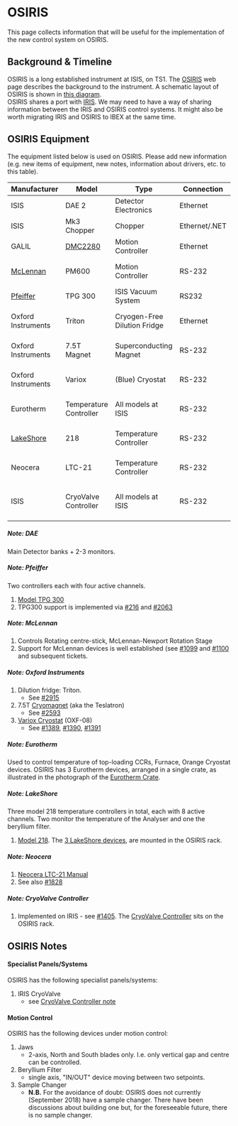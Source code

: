 # OSIRIS

This page collects information that will be useful for the implementation of the new control system on OSIRIS.
## Background & Timeline ##
OSIRIS is a long established instrument at ISIS, on TS1. The [OSIRIS](https://www.isis.stfc.ac.uk/Pages/osiris.aspx) web page describes the background to the instrument.  A schematic layout of OSIRIS is shown in ​[this diagram](https://www.isis.stfc.ac.uk/Gallery/OSIRIS_3D_BW_Labelled.JPG).<br>
OSIRIS shares a port with [IRIS](https://www.isis.stfc.ac.uk/Pages/iris.aspx). We may need to have a way of sharing information between the IRIS and OSIRIS control systems. It might also be worth migrating IRIS and ​OSIRIS to IBEX at the same time. 

## OSIRIS Equipment ##
The equipment listed below is used on OSIRIS. Please add new information (e.g. new items of equipment, new notes, information about drivers, etc. to this table).

Manufacturer | Model | Type | Connection | Driver | Notes |
------------ | ------------- | ------------- | ------------- | ------------- | -------------------------------------------
ISIS | DAE 2 | Detector Electronics | Ethernet | | [see DAE note](#note-dae)
ISIS | Mk3 Chopper | Chopper | Ethernet/.NET | #169 | 
GALIL | [DMC2280](http://www.galilmc.com/products/dmc-22x0.php) | Motion Controller | Ethernet | [EPICS](http://www.aps.anl.gov/epics/modules/manufacturer.php#Galil%20Motion%20Control) | [see Motion note](#motion-control) | 
[McLennan](http://www.mclennan.co.uk/) | PM600 | Motion Controller | RS-232 | [EPICS](http://www.aps.anl.gov/epics/modules/manufacturer.php#McLennan%20Servo%20Supplies) | [see McLennan note](#note-mclennan)
[Pfeiffer](https://www.pfeiffer-vacuum.com/en/products/) | TPG 300 | ISIS Vacuum System | RS232 | #216 | [see Pfeiffer note](#note-pfeiffer)
Oxford Instruments | Triton | Cryogen-Free Dilution Fridge | Ethernet | | [see Oxford Instruments note](#note-oxford-instruments)
Oxford Instruments | 7.5T Magnet | Superconducting Magnet | RS-232 | | [see Oxford Instruments note](#note-oxford-instruments)
Oxford Instruments | Variox | (Blue) Cryostat | RS-232 | | [see Oxford Instruments note](#note-oxford-instruments)
Eurotherm | Temperature Controller | All models at ISIS | RS-232 | [EPICS](http://www.aps.anl.gov/epics/modules/manufacturer.php#Eurotherm) | [see Eurotherm  note](#note-eurotherm)
[LakeShore](http://www.lakeshore.com/Pages/Home.aspx) | 218 | Temperature Controller | RS-232 | [EPICS](http://www.aps.anl.gov/epics/modules/manufacturer.php#Lakeshore) | [see LakeShore note](#note-lakeshore)
Neocera | LTC-21 | Temperature Controller | RS-232 | | [see Neocera note](#note-neocera)
ISIS | CryoValve Controller | All models at ISIS | RS-232 | | [see CryoValve Controller note](#note-cryovalve-controller)

##### Note: DAE #####
Main Detector banks + 2-3 monitors.

##### Note: Pfeiffer #####
Two controllers each with four active channels.
1. [Model TPG 300](https://www.pfeiffer-vacuum.com/en/products/measurement/modulline/controllers/?detailPdoId=3407)
1. TPG300 support is implemented via [#216](https://github.com/ISISComputingGroup/IBEX/issues/216) and [#2063](https://github.com/ISISComputingGroup/IBEX/issues/2063)

##### Note: McLennan #####
1. Controls Rotating centre-stick, McLennan-Newport Rotation Stage
1. Support for McLennan devices is well established (see [#1099](https://github.com/ISISComputingGroup/IBEX/issues/1099) and [#1100](https://github.com/ISISComputingGroup/IBEX/issues/1100) and subsequent tickets.

##### Note: Oxford Instruments #####
1. Dilution fridge: Triton.
   * See [#2915](https://github.com/ISISComputingGroup/IBEX/issues/2915)
1. 7.5T [Cryomagnet](https://www.isis.stfc.ac.uk/Pages/75T-Magnet.aspx) (aka the Teslatron)
   * See [#2593](https://github.com/ISISComputingGroup/IBEX/issues/2593)
1. [Variox Cryostat](https://www.isis.stfc.ac.uk/Pages/Oxford-Variox-Cryostats.aspx) (OXF-08)
   * See [#1389](https://github.com/ISISComputingGroup/IBEX/issues/1389), [#1390](https://github.com/ISISComputingGroup/IBEX/issues/1390), [#1391](https://github.com/ISISComputingGroup/IBEX/issues/1391)

##### Note: Eurotherm #####
Used to control temperature of top-loading CCRs, Furnace, Orange Cryostat devices.
OSIRIS has 3 Eurotherm devices, arranged in a single crate, as illustrated in the photograph of the [Eurotherm Crate](https://stfc365.sharepoint.com/sites/ISISExperimentControls/ICP%20Discussions/OSIRIS/OSIRIS_3x_Eurotherm.jpg).

##### Note: LakeShore #####
Three model 218 temperature controllers in total, each with 8 active channels.  Two monitor the temperature of the Analyser and one the beryllium filter.
1. [Model 218](http://www.lakeshore.com/products/Cryogenic-Temperature-Monitors/Model-218/Pages/Overview.aspx).  The [3 LakeShore devices](https://stfc365.sharepoint.com/sites/ISISExperimentControls/ICP%20Discussions/OSIRIS/OSIRIS_3x_LakeShore_218.jpg), are mounted in the OSIRIS rack.

##### Note: Neocera #####
1. [Neocera LTC-21 Manual](http://www.submm.caltech.edu/~sharc/technical/LTC-21%20manual.pdf)
1. See also [#1828](https://github.com/ISISComputingGroup/IBEX/issues/1828)

##### Note: CryoValve Controller #####
1. Implemented on IRIS - see [#1405](https://github.com/ISISComputingGroup/IBEX/issues/1405).  The [CryoValve Controller](https://stfc365.sharepoint.com/sites/ISISExperimentControls/ICP%20Discussions/OSIRIS/OSIRIS_CryoValve.jpg) sits on the OSIRIS rack.

## OSIRIS Notes ##
#### Specialist Panels/Systems ####
OSIRIS has the following specialist panels/systems:
1. IRIS CryoValve
   * see [CryoValve Controller note](#note-cryovalve-controller)

#### Motion Control ####
OSIRIS has the following devices under motion control:
1. Jaws
   * 2-axis, North and South blades only.  I.e. only vertical gap and centre can be controlled.
1. Beryllium Filter
   * single axis, "IN/OUT" device moving between two setpoints.
1. Sample Changer
   * **N.B.**  For the avoidance of doubt: OSIRIS does not currently (September 2018) have a sample changer.  There have been discussions about building one but, for the foreseeable future, there is no sample changer.
